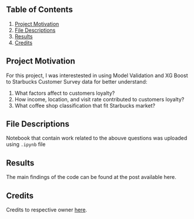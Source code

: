 
## Table of Contents

1. [Project Motivation](#motivation)
2. [File Descriptions](#desc)
4. [Results](#results)
4. [Credits](#credits)

## Project Motivation <a name="motivation"></a>

For this project, I was interestested in using Model Validation and XG Boost to Starbucks Customer Survey data for better understand:

1. What factors affect to customers loyalty?
2. How income, location, and visit rate contributed to customers loyalty?
3. What coffee shop classification that fit Starbucks market?

## File Descriptions <a name="desc"></a>

Notebook that contain work related to the abouve questions was uploaded using `.ipynb` file

## Results <a name="results"></a>

The main findings of the code can be found at the post available here.

## Credits <a name="credits"></a>

Credits to respective owner [here](https://www.kaggle.com/datasets/mahirahmzh/starbucks-customer-retention-malaysia-survey?select=Starbucks+satisfactory+survey.csv).
